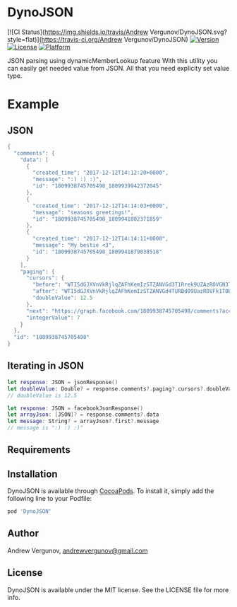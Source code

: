 # DynoJSON

[![CI Status](https://img.shields.io/travis/Andrew Vergunov/DynoJSON.svg?style=flat)](https://travis-ci.org/Andrew Vergunov/DynoJSON)
[![Version](https://img.shields.io/cocoapods/v/DynoJSON.svg?style=flat)](https://cocoapods.org/pods/DynoJSON)
[![License](https://img.shields.io/cocoapods/l/DynoJSON.svg?style=flat)](https://cocoapods.org/pods/DynoJSON)
[![Platform](https://img.shields.io/cocoapods/p/DynoJSON.svg?style=flat)](https://cocoapods.org/pods/DynoJSON)

JSON parsing using dynamicMemberLookup feature
With this utility you can easily get needed value from JSON.
All that you need explicity set value type.

# Example
## JSON
```swift
{
  "comments": {
    "data": [
      {
        "created_time": "2017-12-12T14:12:20+0000",
        "message": ":) :) :)",
        "id": "1809938745705498_1809939942372045"
      },
      {
        "created_time": "2017-12-12T14:14:03+0000",
        "message": "seasons greetings!",
        "id": "1809938745705498_1809941802371859"
      },
      {
        "created_time": "2017-12-12T14:14:11+0000",
        "message": "My bestie <3",
        "id": "1809938745705498_1809941879038518"
      }
    ],
    "paging": {
      "cursors": {
        "before": "WTI5dGJXVnVkRjlqZAFhKemIzSTZANVGd3T1Rrek9UZAzROVGN3TlRNNE5Eb3hOVEV6TURnM09UTTIZD",
        "after": "WTI5dGJXVnVkRjlqZAFhKemIzSTZANVGd4TURBd09UazROVFk1T0RNM05Eb3hOVEV6TURreU5qQXoZD",
        "doubleValue": 12.5
      },
      "next": "https://graph.facebook.com/1809938745705498/comments?access_token=valid_token_goes_here",
      "integerValue": 7
    }
  },
  "id": "1809938745705498"
}
```
## Iterating in JSON
```swift
let response: JSON = jsonResponse()
let doubleValue: Double? = response.comments?.paging?.cursors?.doubleValue
// doubleValue is 12.5

let response: JSON = facebookJsonResponse()
let arrayJson: [JSON]? = response.comments?.data
let message: String? = arrayJson?.first?.message
// message is ":) :) :)"
```

## Requirements

## Installation

DynoJSON is available through [CocoaPods](https://cocoapods.org). To install
it, simply add the following line to your Podfile:

```ruby
pod 'DynoJSON'
```

## Author

Andrew Vergunov, andrewvergunov@gmail.com

## License

DynoJSON is available under the MIT license. See the LICENSE file for more info.

